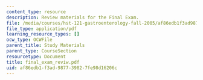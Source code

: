 ```yaml
---
content_type: resource
description: Review materials for the Final Exam.
file: /media/courses/hst-121-gastroenterology-fall-2005/af86edb1f3ad987739827fe98d16206c_final_exam_reviw.pdf
file_type: application/pdf
learning_resource_types: []
ocw_type: OCWFile
parent_title: Study Materials
parent_type: CourseSection
resourcetype: Document
title: final_exam_reviw.pdf
uid: af86edb1-f3ad-9877-3982-7fe98d16206c
---
```

